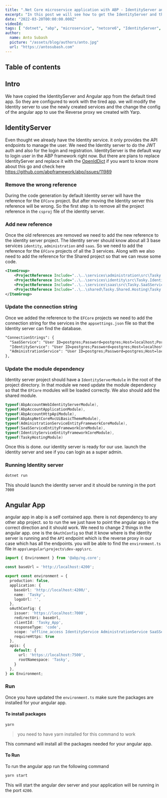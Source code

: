 ```yaml
---
title: ".Net Core microservice application with ABP - IdentityServer and Angular - Part 8"
excerpt: "In this post we will see how to get the IdentityServer and the Angular App working with other services"
date: "2022-03-20T00:00:00.000Z"
videoId:  
tags: [ "dotnet", "abp", "microservice", "netcore6", "IdentityServer", "angular" ]
author:
  name: Anto Subash
  picture: "/assets/blog/authors/anto.jpg"
  url: "https://antosubash.com"
---
```


## Table of contents

## Intro

We have copied the IdentityServer and Angular app from the default tired app. So they are configured to work with the tired app. we will modify the Identity server to use the newly created services and the change the config of the angular app to use the Reverse proxy we created with Yarp.

## IdentityServer

Even thought we already have the Identity service. it only provides the API endpoints to manage the user. We need the Identity server to do the JWT auth and also for the login and registration. IdentityServer is the default way to login user in the ABP framework right now. But there are plans to replace IdentityServer and replace it with the [OpenIdDict](https://github.com/openiddict/openiddict-core) if you want to know more about this go and check here <https://github.com/abpframework/abp/issues/11989>

### Remove the wrong reference

During the code generation by default Identity server will have the reference for the `EFCore` project. But after moving the Identity server this reference will be wrong. So the first step is to remove all the project reference in the `csproj` file of the identity server.

### Add new reference

Once the old references are removed we need to add the new reference to the identity server project. The Identity server should know about all 3 base services `identity`, `administration` and `saas`. So we need to add the reference for the `EFCore` projects of all the 3 services. Along with we also need to add the reference for the Shared project so that we can reuse some code.

```xml
<ItemGroup>
    <ProjectReference Include="..\..\services\administration\src\Tasky.AdministrationService.EntityFrameworkCore\Tasky.AdministrationService.EntityFrameworkCore.csproj" />
    <ProjectReference Include="..\..\services\identity\src\Tasky.IdentityService.EntityFrameworkCore\Tasky.IdentityService.EntityFrameworkCore.csproj" />
    <ProjectReference Include="..\..\services\saas\src\Tasky.SaaSService.EntityFrameworkCore\Tasky.SaaSService.EntityFrameworkCore.csproj" />
    <ProjectReference Include="..\..\shared\Tasky.Shared.Hosting\Tasky.Shared.Hosting.csproj" />
</ItemGroup>
```

### Update the connection string

Once we added the reference to the `EFCore` projects we need to add the connection string for the services in the `appsettings.json` file so that the Identity server can find the database.

```xml
"ConnectionStrings": {
  "SaaSService": "User ID=postgres;Password=postgres;Host=localhost;Port=5432;Database=TaskySaaSService;Pooling=false;",
  "IdentityService": "User ID=postgres;Password=postgres;Host=localhost;Port=5432;Database=TaskyIdentityService;Pooling=false;",
  "AdministrationService": "User ID=postgres;Password=postgres;Host=localhost;Port=5432;Database=TaskyAdministrationService;Pooling=false;"
},
```

### Update the module dependency

Identity server project should have a `IdentityServerModule` in the root of the project directory. In that module we need update the module dependency so that the `EFCore` modules will be loaded correctly. We also should add the shared module.

```cs
typeof(AbpAccountWebIdentityServerModule),
typeof(AbpAccountApplicationModule),
typeof(AbpAccountHttpApiModule),
typeof(AbpAspNetCoreMvcUiBasicThemeModule),
typeof(AdministrationServiceEntityFrameworkCoreModule),
typeof(SaaSServiceEntityFrameworkCoreModule),
typeof(IdentityServiceEntityFrameworkCoreModule),
typeof(TaskyHostingModule)
```

Once this is done. our identity server is ready for our use. launch the identity server and see if you can login as a super admin.

### Running Identity server

```bash
dotnet run
```

This should launch the identity server and it should be running in the port `7000`

## Angular App

angular app in abp is a self contained app. there is not dependency to any other abp project. so to run the we just have to point the angular app in the correct direction and it should work. We need to change 2 things in the angular app. one is the `OAuthConfig` so that it know where is the identity server is running and the `API` endpoint which is the reverse proxy in our case which has all the endpoints. you will be able to find the `environment.ts` file in `apps\angular\projects\dev-app\src`.

```ts
import { Environment } from '@abp/ng.core';

const baseUrl = 'http://localhost:4200';

export const environment = {
  production: false,
  application: {
    baseUrl: 'http://localhost:4200/',
    name: 'Tasky',
    logoUrl: '',
  },
  oAuthConfig: {
    issuer: 'https://localhost:7000',
    redirectUri: baseUrl,
    clientId: 'Tasky_App',
    responseType: 'code',
    scope: 'offline_access IdentityService AdministrationService SaaSService role email openid profile',
    requireHttps: true
  },
  apis: {
    default: {
      url: 'https://localhost:7500',
      rootNamespace: 'Tasky',
    }
  },
} as Environment;
```

### Run

Once you have updated the `environment.ts` make sure the packages are installed for your angular app.

#### To install packages

```bash
yarn
```

> you need to have yarn installed for this command to work

This command will install all the packages needed for your angular app.

#### To Run

To run the angular app run the following command

```bash
yarn start
```

This will start the angular dev server and your application will be running in the port `4200`.
